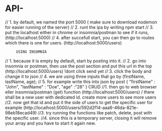 # API-
// 1. by default, we named the port 5000 ( make sure to download nodemon for easier running of the server)
// 2. runt the ipa by writing npm start
// 3. put the localhost either in chrome or insomnia/postman to see if it runs, (http://localhost:5000)
// 4. after succefull start, you can then go to routes which there is one for users. (http://localhost:5000/users)

         USING INSOMNIA 
// 1.  because it is empty by default, start by posting into it. 
// 2. go into insomnia or postman, then use the post section and put this url in the top (http://localhost:5000/users)  !dont click send yet
// 3. click the body and change it to json 
// 4. we are using three inputs that go by (firstName, lastName, age);
// 5. for example write this into json by post  {
    "firstName" : "John",
 "lastName" : "Doe",
 "age" :"28"
} 
        CRUD
//1. then go to web browser eller insomnia/postman (get) function (http://localhost:5000/users) / there shall be a new user with dedicated id. create more users to see more users
//2. now get that id and put it the side of users to get the specific user for example (http://localhost:5000/users/592d2f14-aaa6-46da-821e-98eb18ecad49)
//3. try running the functions like patch, delete, post with the specific user.
//4. since this is a temporary server, closing it will remove your array and you have to start it again new.
 

 